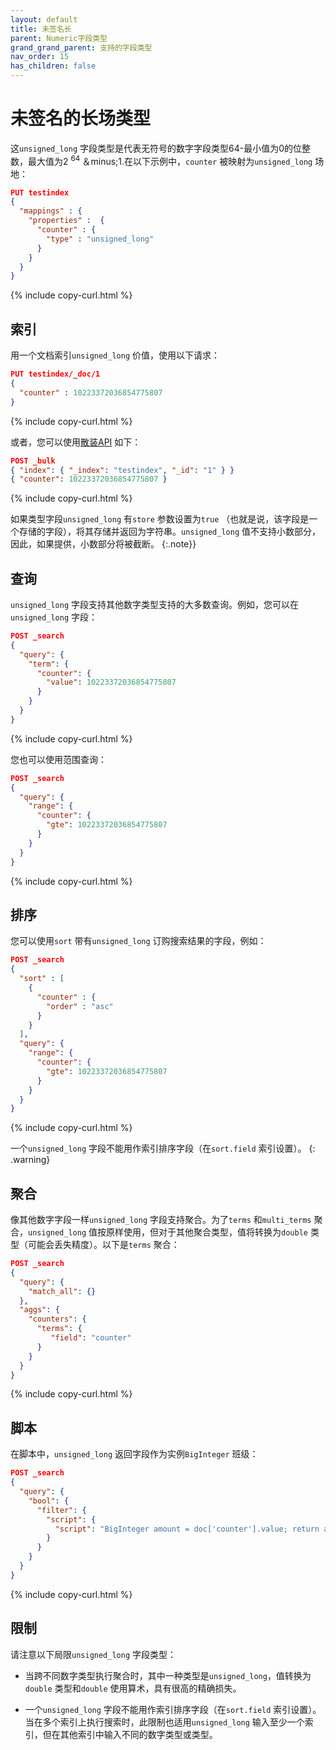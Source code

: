 ```yaml
---
layout: default
title: 未签名长
parent: Numeric字段类型
grand_grand_parent: 支持的字段类型
nav_order: 15
has_children: false
---
```


# 未签名的长场类型

这`unsigned_long` 字段类型是代表无符号的数字字段类型64-最小值为0的位整数，最大值为2 <sup> 64 </sup>＆minus;1.在以下示例中，`counter` 被映射为`unsigned_long` 场地：


```json
PUT testindex 
{
  "mappings" : {
    "properties" :  {
      "counter" : {
        "type" : "unsigned_long"
      }
    }
  }
}
```
{% include copy-curl.html %}

## 索引

用一个文档索引`unsigned_long` 价值，使用以下请求：

```json
PUT testindex/_doc/1 
{
  "counter" : 10223372036854775807
}
```
{% include copy-curl.html %}

或者，您可以使用[散装API]({{site.url}}{{site.baseurl}}/api-reference/document-apis/bulk/) 如下：

```json
POST _bulk
{ "index": { "_index": "testindex", "_id": "1" } }
{ "counter": 10223372036854775807 }
```
{% include copy-curl.html %}

如果类型字段`unsigned_long` 有`store` 参数设置为`true` （也就是说，该字段是一个存储的字段），将其存储并返回为字符串。`unsigned_long` 值不支持小数部分，因此，如果提供，小数部分将被截断。
{:.note}}

## 查询

`unsigned_long` 字段支持其他数字类型支持的大多数查询。例如，您可以在`unsigned_long` 字段：

```json
POST _search
{
  "query": {
    "term": {
      "counter": {
        "value": 10223372036854775807
      }
    }
  }
}
```
{% include copy-curl.html %}

您也可以使用范围查询：

```json
POST _search
{
  "query": {
    "range": {
      "counter": {
        "gte": 10223372036854775807
      }
    }
  }
}
```
{% include copy-curl.html %}

## 排序

您可以使用`sort` 带有`unsigned_long` 订购搜索结果的字段，例如：

```json
POST _search
{
  "sort" : [
    { 
      "counter" : { 
        "order" : "asc" 
      } 
    }
  ],
  "query": {
    "range": {
      "counter": {
        "gte": 10223372036854775807
      }
    }
  }
}
```
{% include copy-curl.html %}


一个`unsigned_long` 字段不能用作索引排序字段（在`sort.field` 索引设置）。
{: .warning}

## 聚合

像其他数字字段一样`unsigned_long` 字段支持聚合。为了`terms` 和`multi_terms` 聚合，`unsigned_long` 值按原样使用，但对于其他聚合类型，值将转换为`double` 类型（可能会丢失精度）。以下是`terms` 聚合：

```json
POST _search
{
  "query": {
    "match_all": {}
  },
  "aggs": {
    "counters": {
      "terms": { 
         "field": "counter" 
      }
    }
  }
}
```
{% include copy-curl.html %}

## 脚本

在脚本中，`unsigned_long` 返回字段作为实例`BigInteger` 班级：

```json
POST _search
{
  "query": {
    "bool": {
      "filter": {
        "script": {
          "script": "BigInteger amount = doc['counter'].value; return amount.compareTo(BigInteger.ZERO) > 0;"
        }
      }
    }
  }
}
```
{% include copy-curl.html %}


## 限制

请注意以下局限`unsigned_long` 字段类型：

- 当跨不同数字类型执行聚合时，其中一种类型是`unsigned_long`，值转换为`double` 类型和`double` 使用算术，具有很高的精确损失。

- 一个`unsigned_long` 字段不能用作索引排序字段（在`sort.field` 索引设置）。当在多个索引上执行搜索时，此限制也适用`unsigned_long` 输入至少一个索引，但在其他索引中输入不同的数字类型或类型。


